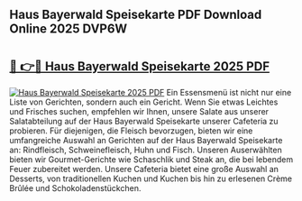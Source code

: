 ## Haus Bayerwald Speisekarte PDF Download Online 2025 DVP6W

# <h2><a href="http://gcbctqc.nevu.top/?p=Haus+Bayerwald+Speisekarte">🔗 👉🔴 Haus Bayerwald Speisekarte 2025 PDF</a></h2>

[![Haus Bayerwald Speisekarte 2025 PDF](https://i.imgur.com/dBaPXMq.png)](http://gcbctqc.nevu.top/?p=Haus+Bayerwald+Speisekarte)
Ein Essensmenü ist nicht nur eine Liste von Gerichten, sondern auch ein Gericht. Wenn Sie etwas Leichtes und Frisches suchen, empfehlen wir Ihnen, unsere Salate aus unserer Salatabteilung auf der Haus Bayerwald Speisekarte unserer Cafeteria zu probieren. Für diejenigen, die Fleisch bevorzugen, bieten wir eine umfangreiche Auswahl an Gerichten auf der Haus Bayerwald Speisekarte an: Rindfleisch, Schweinefleisch, Huhn und Fisch. Unseren Auserwählten bieten wir Gourmet-Gerichte wie Schaschlik und Steak an, die bei lebendem Feuer zubereitet werden. Unsere Cafeteria bietet eine große Auswahl an Desserts, von traditionellen Kuchen und Kuchen bis hin zu erlesenen Crème Brûlée und Schokoladenstückchen.
